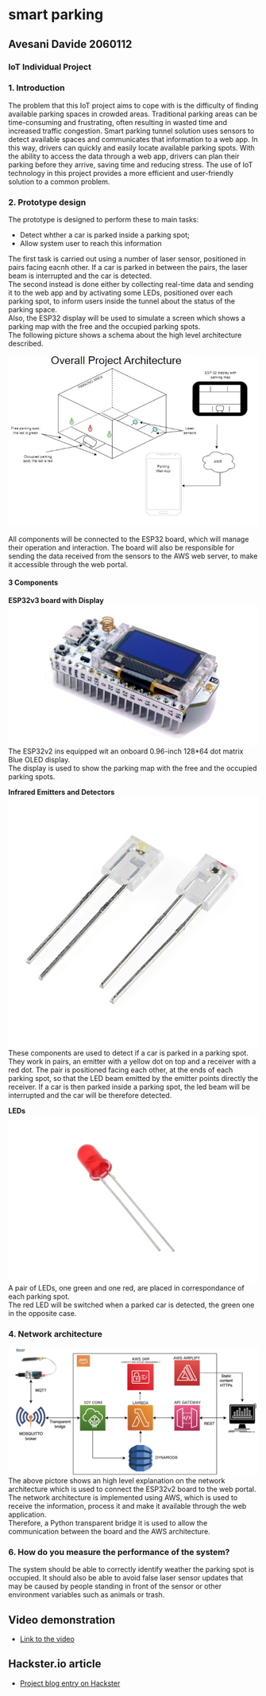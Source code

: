 # smart parking

## Avesani Davide 2060112

### IoT Individual Project

### 1. Introduction

The problem that this IoT project aims to cope with is the difficulty of finding available parking spaces in crowded areas. Traditional parking areas can be time-consuming and frustrating, often resulting in wasted time and increased traffic congestion. Smart parking tunnel solution uses sensors to detect available spaces and communicates that information to a web app. In this way, drivers can quickly and easily locate available parking spots. With the ability to access the data through a web app, drivers can plan their parking before they arrive, saving time and reducing stress. The use of IoT technology in this project provides a more efficient and user-friendly solution to a common problem.

### 2. Prototype design

The prototype is designed to perform these to main tasks:

- Detect whther a car is parked inside a parking spot;
- Allow system user to reach this information

The first task is carried out using a number of laser sensor, positioned in pairs facing eacnh other. If a car is parked in between the pairs, the laser beam is interrupted and the car is detected.  
The second instead is done either by collecting real-time data and sending it to the web app and by activating some LEDs, positioned over each parking spot, to inform users inside the tunnel about the status of the parking space.  
Also, the ESP32 display will be used to simulate a screen which shows a parking map with the free and the occupied parking spots.  
The following picture shows a schema about the high level architecture described.

![Overall project Architecture](/Diagrams/Parking%20Diagram.JPG)

All components will be connected to the ESP32 board, which will manage their operation and interaction. The board will also be responsible for sending the data received from the sensors to the AWS web server, to make it accessible through the web portal.

#### 3 Components

**ESP32v3 board with Display**
![ESP32v3 board with Display](/images/ESP32.jpg)
The ESP32v2 ins equipped wit an onboard 0.96-inch 128\*64 dot matrix Blue OLED display.  
The display is used to show the parking map with the free and the occupied parking spots.

**Infrared Emitters and Detectors**
![Infrared Emitters and Detectors](/images/Infrared%20Emitters%20and%20Detectors.jpg)
These components are used to detect if a car is parked in a parking spot.
They work in pairs, an emitter with a yellow dot on top and a receiver with a red dot.
The pair is positioned facing each other, at the ends of each parking spot, so that the LED beam emitted by the emitter points directly the receiver.
If a car is then parked inside a parking spot, the led beam will be interrupted and the car will be therefore detected.

**LEDs**
![LEDs](/images/LED.webp)
A pair of LEDs, one green and one red, are placed in correspondance of each parking spot.  
The red LED will be switched when a parked car is detected, the green one in the opposite case.

### 4. Network architecture

![Network architecture](/images/network_architecture.jpg)
The above pictore shows an high level explanation on the network architecture which is used to connect the ESP32v2 board to the web portal.  
The network architecture is implemented using AWS, which is used to receive the information, process it and make it available through the web application.  
Therefore, a Python transparent bridge it is used to allow the communication between the board and the AWS architecture.

### 6. How do you measure the performance of the system?

The system should be able to correctly identify weather the parking spot is occupied. It should also be able to avoid false laser sensor updates that may be caused by people standing in front of the sensor or other environment variables such as animals or trash.

## Video demonstration

- [Link to the video](https://youtu.be/ZhnvmG-MbWw)

## Hackster.io article

- [Project blog entry on Hackster](#)
